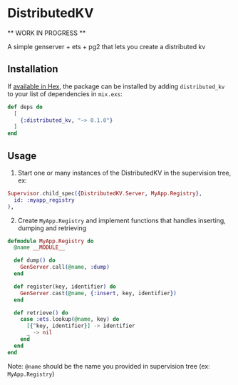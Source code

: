 # DistributedKV

** WORK IN PROGRESS **

A simple genserver + ets + pg2 that lets you create a distributed kv

## Installation

If [available in Hex](https://hex.pm/docs/publish), the package can be installed
by adding `distributed_kv` to your list of dependencies in `mix.exs`:

```elixir
def deps do
  [
    {:distributed_kv, "~> 0.1.0"}
  ]
end
```

## Usage

1. Start one or many instances of the DistributedKV in the supervision tree, ex: 

```elixir
Supervisor.child_spec({DistributedKV.Server, MyApp.Registry},
  id: :myapp_registry
),
```

2. Create `MyApp.Registry` and implement functions that handles inserting, dumping and retrieving 

```elixir
defmodule MyApp.Registry do
  @name __MODULE__

  def dump() do
    GenServer.call(@name, :dump)
  end

  def register(key, identifier) do
    GenServer.cast(@name, {:insert, key, identifier})
  end

  def retrieve() do
    case :ets.lookup(@name, key) do
      [{^key, identifier}] -> identifier
      _ -> nil
    end
  end
end

```
Note: `@name` should be the name you provided in supervision tree (ex: `MyApp.Registry`)

